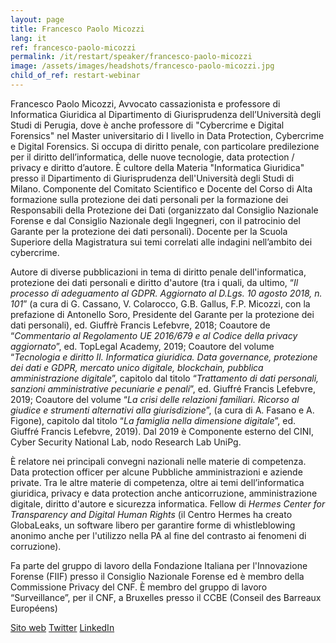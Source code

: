 ```yaml
---
layout: page
title: Francesco Paolo Micozzi
lang: it
ref: francesco-paolo-micozzi
permalink: /it/restart/speaker/francesco-paolo-micozzi
image: /assets/images/headshots/francesco-paolo-micozzi.jpg
child_of_ref: restart-webinar
---
```


Francesco Paolo Micozzi, Avvocato cassazionista e professore di Informatica
Giuridica al Dipartimento di Giurisprudenza dell’Università degli Studi di
Perugia, dove è anche professore di "Cybercrime e Digital Forensics" nel Master
universitario di I livello in Data Protection, Cybercrime e Digital Forensics.
Si occupa di diritto penale, con particolare predilezione per il diritto
dell’informatica, delle nuove tecnologie, data protection / privacy e diritto
d’autore. È cultore della Materia "Informatica Giuridica" presso il
Dipartimento di Giurisprudenza dell'Università degli Studi di Milano.
Componente del Comitato Scientifico e Docente del Corso di Alta formazione
sulla protezione dei dati personali per la formazione dei Responsabili della
Protezione dei Dati (organizzato dal Consiglio Nazionale Forense e dal
Consiglio Nazionale degli Ingegneri, con il patrocinio del Garante per la
protezione dei dati personali).  Docente per la Scuola Superiore della
Magistratura sui temi correlati alle indagini nell’ambito dei cybercrime.

Autore di diverse pubblicazioni in tema di diritto penale dell'informatica,
protezione dei dati personali e diritto d'autore (tra i quali, da ultimo, “*Il
processo di adeguamento al GDPR. Aggiornato al D.Lgs. 10 agosto 2018, n. 101*”
(a cura di G.  Cassano, V. Colarocco, G.B. Gallus, F.P. Micozzi, con la
prefazione di Antonello Soro, Presidente del Garante per la protezione dei dati
personali), ed. Giuffrè Francis Lefebvre, 2018; Coautore de “*Commentario al
Regolamento UE 2016/679 e al Codice della privacy aggiornato*”, ed. TopLegal
Academy, 2019; Coautore del volume “*Tecnologia e diritto II. Informatica
giuridica. Data governance, protezione dei dati e GDPR, mercato unico digitale,
blockchain, pubblica amministrazione digitale*”, capitolo dal titolo
“*Trattamento di dati personali, sanzioni amministrative pecuniarie e penali*”,
ed. Giuffré Francis Lefebvre, 2019; Coautore del volume “*La crisi delle
relazioni familiari. Ricorso al giudice e strumenti alternativi alla
giurisdizione*”, (a cura di A. Fasano e A. Figone), capitolo dal titolo “*La
famiglia nella dimensione digitale*”, ed. Giuffré Francis Lefebvre, 2019). Dal
2019 è Componente esterno del CINI, Cyber Security National Lab, nodo Research
Lab UniPg.

È relatore nei principali convegni nazionali nelle materie di competenza. Data
protection officer per alcune Pubbliche amministrazioni e aziende private. Tra
le altre materie di competenza, oltre ai temi dell’informatica giuridica,
privacy e data protection anche anticorruzione, amministrazione digitale,
diritto d'autore e sicurezza informatica. Fellow di *Hermes Center for
Transparency and Digital Human Rights* (il Centro Hermes ha creato GlobaLeaks,
un software libero per garantire forme di whistleblowing anonimo anche per
l'utilizzo nella PA al fine del contrasto ai fenomeni di corruzione).

Fa parte del gruppo di lavoro della Fondazione Italiana per l'Innovazione
Forense (FIIF) presso il Consiglio Nazionale Forense ed è membro della
Commissione Privacy del CNF. È membro del gruppo di lavoro “Surveillance”, per
il CNF, a Bruxelles presso il CCBE (Conseil des Barreaux Européens)

[Sito web](https://array.eu) [Twitter](https://twitter.com/fpmicozzi) [LinkedIn](https://www.linkedin.com/in/francesco-paolo-micozzi/)
